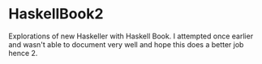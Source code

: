 # HaskellBook2

Explorations of new Haskeller with Haskell Book.
I attempted once earlier and wasn't able to document
very well and hope this does a better job hence 2.
